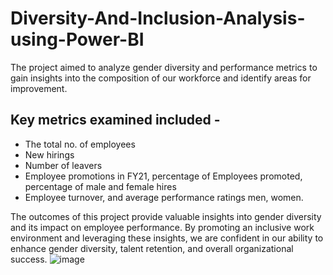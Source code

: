 # Diversity-And-Inclusion-Analysis-using-Power-BI
The project aimed to analyze gender diversity and performance metrics to gain insights into the composition of our workforce and identify areas for improvement. 
## Key metrics examined included -
* The total no. of employees
*  New hirings
*  Number of leavers 
*  Employee promotions in FY21, percentage of Employees promoted, percentage of male and female hires 
*  Employee turnover, and average performance ratings men, women.

The outcomes of this project provide valuable insights into gender diversity and its impact on employee performance. By promoting an inclusive work environment and leveraging these insights, we are confident in our ability to enhance gender diversity, talent retention, and overall organizational success.
![image](https://github.com/laxmivish/Diversity-And-Inclusion-Analysis-using-Power-BI/assets/129850080/ed2dc516-4bc6-48db-8d25-f5fb0c2de5b1)
